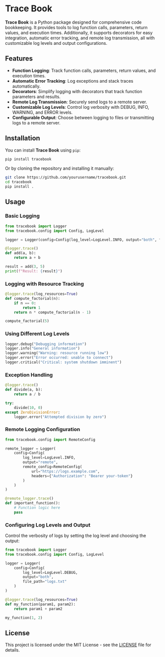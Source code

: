 # Trace Book

**Trace Book** is a Python package designed for comprehensive code bookkeeping. It provides tools to log function calls, parameters, return values, and execution times. Additionally, it supports decorators for easy integration, automatic error tracking, and remote log transmission, all with customizable log levels and output configurations.

## Features

- **Function Logging**: Track function calls, parameters, return values, and execution times.
- **Automatic Error Tracking**: Log exceptions and stack traces automatically.
- **Decorators**: Simplify logging with decorators that track function parameters and results.
- **Remote Log Transmission**: Securely send logs to a remote server.
- **Customizable Log Levels**: Control log verbosity with DEBUG, INFO, WARNING, and ERROR levels.
- **Configurable Output**: Choose between logging to files or transmitting logs to a remote server.

## Installation

You can install **Trace Book** using `pip`:

```bash
pip install tracebook
```

Or by cloning the repository and installing it manually:

```bash
git clone https://github.com/yourusername/tracebook.git
cd tracebook
pip install .
```

## Usage

### Basic Logging

```python
from tracebook import Logger
from tracebook.config import Config, LogLevel

logger = Logger(config=Config(log_level=LogLevel.INFO, output="both", file_path="app.log"))

@logger.trace()
def add(a, b):
    return a + b

result = add(3, 5)
print(f"Result: {result}")
```

### Logging with Resource Tracking

```python
@logger.trace(log_resources=True)
def compute_factorial(n):
    if n == 0:
        return 1
    return n * compute_factorial(n - 1)

compute_factorial(5)
```

### Using Different Log Levels

```python
logger.debug("Debugging information")
logger.info("General information")
logger.warning("Warning: resource running low")
logger.error("Error occurred: unable to connect")
logger.critical("Critical: system shutdown imminent")
```

### Exception Handling

```python
@logger.trace()
def divide(a, b):
    return a / b

try:
    divide(10, 0)
except ZeroDivisionError:
    logger.error("Attempted division by zero")
```

### Remote Logging Configuration

```python
from tracebook.config import RemoteConfig

remote_logger = Logger(
    config=Config(
        log_level=LogLevel.INFO,
        output="remote",
        remote_config=RemoteConfig(
            url="https://logs.example.com",
            headers={"Authorization": "Bearer your-token"}
        )
    )
)

@remote_logger.trace()
def important_function():
    # Function logic here
    pass
```
### Configuring Log Levels and Output

Control the verbosity of logs by setting the log level and choosing the output:

```python
from tracebook import Logger
from tracebook.config import Config, LogLevel

logger = Logger(
    config=Config(
        log_level=LogLevel.DEBUG,
        output="both",
        file_path="logs.txt"
    )
)

@logger.trace(log_resources=True)
def my_function(param1, param2):
    return param1 + param2

my_function(1, 2)
```


## License

This project is licensed under the MIT License - see the [LICENSE](LICENSE) file for details.

